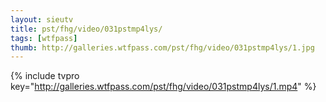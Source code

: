 ```yaml
--- 
layout: sieutv
title: pst/fhg/video/031pstmp4lys/
tags: [wtfpass]
thumb: http://galleries.wtfpass.com/pst/fhg/video/031pstmp4lys/1.jpg
---
```

{% include tvpro key="http://galleries.wtfpass.com/pst/fhg/video/031pstmp4lys/1.mp4" %} 
